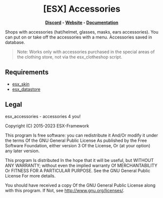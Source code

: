 <h1 align='center'>[ESX] Accessories</a></h1><p align='center'><b><a href='https://discord.esx-framework.org/'>Discord</a> - <a href='https://esx-framework.org/'>Website</a> - <a href='https://docs.esx-framework.org/legacy/installation'>Documentation</a></b></h5>

Shops with accessories (hat/helmet, glasses, masks, ears accessories). You can put on or take off the accessories with a menu. Accessories saved in database.

> Note: Works only with accessories purchased in the special areas of the clothing store, not via the esx_clotheshop script.

## Requirements

- [esx_skin](https://github.com/esx-framework/esx-legacy/tree/main/%5Besx%5D/esx_skin)
- [esx_datastore](https://github.com/esx-framework/esx_datastore)

## Legal

esx_accessories - accessories 4 you!

Copyright (C) 2015-2023 ESX-Framework

This program Is free software: you can redistribute it And/Or modify it under the terms Of the GNU General Public License As published by the Free Software Foundation, either version 3 Of the License, Or (at your option) any later version.

This program Is distributed In the hope that it will be useful, but WITHOUT ANY WARRANTY; without even the implied warranty Of MERCHANTABILITY Or FITNESS FOR A PARTICULAR PURPOSE. See the GNU General Public License For more details.

You should have received a copy Of the GNU General Public License along with this program. If Not, see <http://www.gnu.org/licenses/>.
